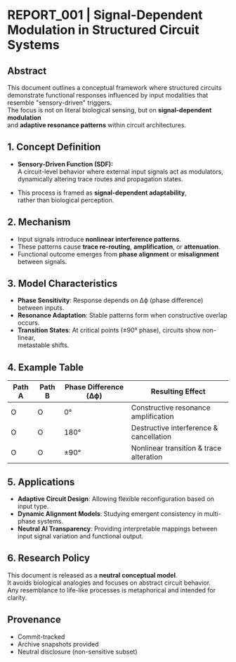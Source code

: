 # REPORT_001 | Signal-Dependent Modulation in Structured Circuit Systems

## Abstract
This document outlines a conceptual framework where structured circuits demonstrate
functional responses influenced by input modalities that resemble "sensory-driven" triggers.  
The focus is not on literal biological sensing, but on **signal-dependent modulation**  
and **adaptive resonance patterns** within circuit architectures.


## 1. Concept Definition
- **Sensory-Driven Function (SDF):**  
  A circuit-level behavior where external input signals act as modulators,  
  dynamically altering trace routes and propagation states.  

- This process is framed as **signal-dependent adaptability**,  
  rather than biological perception.


## 2. Mechanism
- Input signals introduce **nonlinear interference patterns**.  
- These patterns cause **trace re-routing**, **amplification**, or **attenuation**.  
- Functional outcome emerges from **phase alignment** or **misalignment** between signals.


## 3. Model Characteristics
- **Phase Sensitivity**: Response depends on Δϕ (phase difference) between inputs.  
- **Resonance Adaptation**: Stable patterns form when constructive overlap occurs.  
- **Transition States**: At critical points (±90° phase), circuits show non-linear,  
  metastable shifts.


## 4. Example Table

| Path A | Path B | Phase Difference (Δϕ)  | Resulting Effect                          |
|--------|--------|------------------------|-------------------------------------------|
| O      | O      | 0°                     | Constructive resonance amplification      |
| O      | O      | 180°                   | Destructive interference & cancellation   |
| O      | O      | ±90°                   | Nonlinear transition & trace alteration   |


## 5. Applications
- **Adaptive Circuit Design**: Allowing flexible reconfiguration based on input type.  
- **Dynamic Alignment Models**: Studying emergent consistency in multi-phase systems.  
- **Neutral AI Transparency**: Providing interpretable mappings between input signal variation and functional output.


## 6. Research Policy
This document is released as a **neutral conceptual model**.  
It avoids biological analogies and focuses on abstract circuit behavior.  
Any resemblance to life-like processes is metaphorical and intended for clarity.  


## Provenance
- Commit-tracked  
- Archive snapshots provided  
- Neutral disclosure (non-sensitive subset)
